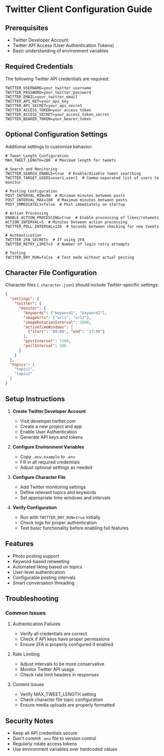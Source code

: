 # Twitter Client Configuration Guide

## Prerequisites
- Twitter Developer Account
- Twitter API Access (User Authentication Tokens)
- Basic understanding of environment variables

## Required Credentials
The following Twitter API credentials are required:

```env
TWITTER_USERNAME=your_twitter_username
TWITTER_PASSWORD=your_twitter_password
TWITTER_EMAIL=your_twitter_email
TWITTER_API_KEY=your_api_key
TWITTER_API_SECRET=your_api_secret
TWITTER_ACCESS_TOKEN=your_access_token
TWITTER_ACCESS_SECRET=your_access_token_secret
TWITTER_BEARER_TOKEN=your_bearer_token
```

## Optional Configuration Settings
Additional settings to customize behavior:

```env
# Tweet Length Configuration
MAX_TWEET_LENGTH=280  # Maximum length for tweets

# Search and Monitoring
TWITTER_SEARCH_ENABLE=true  # Enable/disable tweet searching
TWITTER_TARGET_USERS=user1,user2  # Comma-separated list of users to monitor

# Posting Configuration
POST_INTERVAL_MIN=90  # Minimum minutes between posts
POST_INTERVAL_MAX=180  # Maximum minutes between posts
POST_IMMEDIATELY=false  # Post immediately on startup

# Action Processing
ENABLE_ACTION_PROCESSING=true  # Enable processing of likes/retweets
ACTION_INTERVAL=5  # Minutes between action processing
TWITTER_POLL_INTERVAL=120  # Seconds between checking for new tweets

# Authentication
TWITTER_2FA_SECRET=  # If using 2FA
TWITTER_RETRY_LIMIT=5  # Number of login retry attempts

# Testing
TWITTER_DRY_RUN=false  # Test mode without actual posting
```

## Character File Configuration
Character files (`.character.json`) should include Twitter-specific settings:

```json
{
  "settings": {
    "twitter": {
      "monitor": {
        "keywords": ["keyword1", "keyword2"],
        "imageUrls": ["url1", "url2"],
        "imageRotationInterval": 3600,
        "activeTimeWindows": [
          {"start": "09:00", "end": "17:00"}
        ],
        "postInterval": 7200,
        "pollInterval": 300
      }
    }
  },
  "topics": [
    "topic1",
    "topic2"
  ]
}
```

## Setup Instructions

1. **Create Twitter Developer Account**
   - Visit developer.twitter.com
   - Create a new project and app
   - Enable User Authentication
   - Generate API keys and tokens

2. **Configure Environment Variables**
   - Copy `.env.example` to `.env`
   - Fill in all required credentials
   - Adjust optional settings as needed

3. **Configure Character File**
   - Add Twitter monitoring settings
   - Define relevant topics and keywords
   - Set appropriate time windows and intervals

4. **Verify Configuration**
   - Run with `TWITTER_DRY_RUN=true` initially
   - Check logs for proper authentication
   - Test basic functionality before enabling full features

## Features
- Photo posting support
- Keyword-based retweeting
- Automated liking based on topics
- User-level authentication
- Configurable posting intervals
- Smart conversation threading

## Troubleshooting

### Common Issues
1. Authentication Failures
   - Verify all credentials are correct
   - Check if API keys have proper permissions
   - Ensure 2FA is properly configured if enabled

2. Rate Limiting
   - Adjust intervals to be more conservative
   - Monitor Twitter API usage
   - Check rate limit headers in responses

3. Content Issues
   - Verify MAX_TWEET_LENGTH setting
   - Check character file topic configuration
   - Ensure media uploads are properly formatted

## Security Notes
- Keep all API credentials secure
- Don't commit `.env` file to version control
- Regularly rotate access tokens
- Use environment variables over hardcoded values
